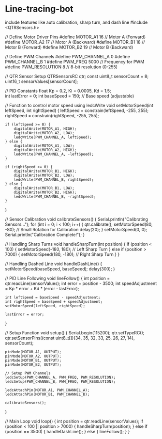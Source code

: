 # Line-tracing-bot
include features like auto calibration,
sharp turn, and dash line 
#include <QTRSensors.h>

// Define Motor Driver Pins
#define MOTOR_A1 16  // Motor A (Forward)
#define MOTOR_A2 17  // Motor A (Backward)
#define MOTOR_B1 18  // Motor B (Forward)
#define MOTOR_B2 19  // Motor B (Backward)

// Define PWM Channels
#define PWM_CHANNEL_A  0
#define PWM_CHANNEL_B  1
#define PWM_FREQ       5000  // Frequency for PWM
#define PWM_RESOLUTION 8      // 8-bit resolution (0-255)

// QTR Sensor Setup
QTRSensorsRC qtr;
const uint8_t sensorCount = 8;
uint16_t sensorValues[sensorCount];

// PID Constants
float Kp = 0.2, Ki = 0.0005, Kd = 1.5;  
int lastError = 0;
int baseSpeed = 150;  // Base speed (adjustable)

// Function to control motor speed using ledcWrite
void setMotorSpeed(int leftSpeed, int rightSpeed) {
    leftSpeed = constrain(leftSpeed, -255, 255);
    rightSpeed = constrain(rightSpeed, -255, 255);

    if (leftSpeed >= 0) {
        digitalWrite(MOTOR_A1, HIGH);
        digitalWrite(MOTOR_A2, LOW);
        ledcWrite(PWM_CHANNEL_A, leftSpeed);
    } else {
        digitalWrite(MOTOR_A1, LOW);
        digitalWrite(MOTOR_A2, HIGH);
        ledcWrite(PWM_CHANNEL_A, -leftSpeed);
    }

    if (rightSpeed >= 0) {
        digitalWrite(MOTOR_B1, HIGH);
        digitalWrite(MOTOR_B2, LOW);
        ledcWrite(PWM_CHANNEL_B, rightSpeed);
    } else {
        digitalWrite(MOTOR_B1, LOW);
        digitalWrite(MOTOR_B2, HIGH);
        ledcWrite(PWM_CHANNEL_B, -rightSpeed);
    }
}

// Sensor Calibration
void calibrateSensors() {
    Serial.println("Calibrating Sensors...");
    for (int i = 0; i < 100; i++) {
        qtr.calibrate();
        setMotorSpeed(80, -80);  // Small Rotation for Calibration
        delay(20);
    }
    setMotorSpeed(0, 0);
    Serial.println("Calibration Complete!");
}

// Handling Sharp Turns
void handleSharpTurn(int position) {
    if (position < 100) {
        setMotorSpeed(-180, 180);  // Left Sharp Turn
    } else if (position > 7000) {
        setMotorSpeed(180, -180);  // Right Sharp Turn
    }
}

// Handling Dashed Line
void handleDashLine() {
    setMotorSpeed(baseSpeed, baseSpeed);
    delay(300);
}

// PID Line Following
void lineFollow() {
    int position = qtr.readLine(sensorValues);
    int error = position - 3500;
    int speedAdjustment = Kp * error + Kd * (error - lastError);

    int leftSpeed = baseSpeed - speedAdjustment;
    int rightSpeed = baseSpeed + speedAdjustment;
    setMotorSpeed(leftSpeed, rightSpeed);

    lastError = error;
}

// Setup Function
void setup() {
    Serial.begin(115200);
    qtr.setTypeRC();
    qtr.setSensorPins((const uint8_t[]){34, 35, 32, 33, 25, 26, 27, 14}, sensorCount);

    pinMode(MOTOR_A1, OUTPUT);
    pinMode(MOTOR_A2, OUTPUT);
    pinMode(MOTOR_B1, OUTPUT);
    pinMode(MOTOR_B2, OUTPUT);

    // Setup PWM Channels
    ledcSetup(PWM_CHANNEL_A, PWM_FREQ, PWM_RESOLUTION);
    ledcSetup(PWM_CHANNEL_B, PWM_FREQ, PWM_RESOLUTION);
    
    ledcAttachPin(MOTOR_A1, PWM_CHANNEL_A);
    ledcAttachPin(MOTOR_B1, PWM_CHANNEL_B);

    calibrateSensors();
}

// Main Loop
void loop() {
    int position = qtr.readLine(sensorValues);
    if (position < 100 || position > 7000) {
        handleSharpTurn(position);
    } else if (position == 3500) {
        handleDashLine();
    } else {
        lineFollow();
    }
}